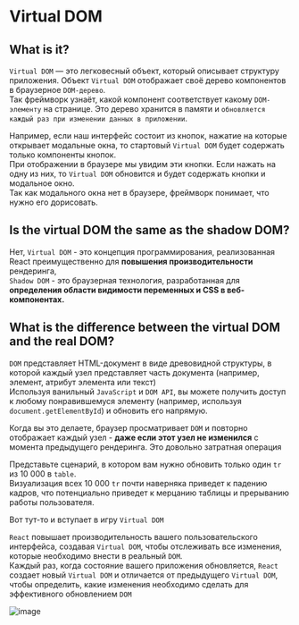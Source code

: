 # Virtual DOM

## What is it?

`Virtual DOM` — это легковесный объект, который описывает структуру приложения. Объект `Virtual DOM` отображает своё дерево компонентов в браузерное `DOM-дерево`.   
Так фреймворк узнаёт, какой компонент соответствует какому `DOM-элементу` на странице. Это дерево хранится в памяти и `обновляется каждый раз при изменении данных в приложении`.   

Например, если наш интерфейс состоит из кнопок, нажатие на которые открывает модальные окна, то стартовый `Virtual DOM` будет содержать только компоненты кнопок.   
При отображении в браузере мы увидим эти кнопки. Если нажать на одну из них, то `Virtual DOM` обновится и будет содержать кнопки и модальное окно.   
Так как модального окна нет в браузере, фреймворк понимает, что нужно его дорисовать.


## Is the virtual DOM the same as the shadow DOM?

Нет,  `Virtual DOM` - это концепция программирования, реализованная React преимущественно для **повышения производительности** рендеринга,  
  `Shadow DOM` - это браузерная технология, разработанная для **определения области видимости переменных и CSS в веб-компонентах.**
  
## What is the difference between the virtual DOM and the real DOM?

`DOM` представляет HTML-документ в виде древовидной структуры, в которой каждый узел представляет часть документа (например, элемент, атрибут элемента или текст)  
Используя ванильный `JavaScript` и `DOM API`, вы можете получить доступ к любому понравившемуся элементу (например, используя `document.getElementById`) и обновить его напрямую.

Когда вы это делаете, браузер просматривает `DOM` и повторно отображает каждый узел - **даже если этот узел не изменился** с момента предыдущего рендеринга. Это довольно затратная операция

Представьте сценарий, в котором вам нужно обновить только один `tr` из 10 000 в `table`.  
Визуализация всех 10 000 `tr` почти наверняка приведет к падению кадров, что потенциально приведет к мерцанию таблицы и прерыванию работы пользователя.  

Вот тут-то и вступает в игру `Virtual DOM`

`React` повышает производительность вашего пользовательского интерфейса, создавая `Virtual DOM`, чтобы отслеживать все изменения, которые необходимо внести в реальный `DOM`.  
Каждый раз, когда состояние вашего приложения обновляется, `React` создает новый `Virtual DOM` и отличается от предыдущего `Virtual DOM`,   
чтобы определить, какие изменения необходимо сделать для эффективного обновлением `DOM`

![image](https://user-images.githubusercontent.com/55184984/235679070-7e5f3d10-6f3b-4df7-9a42-a555fdc34e30.png)
